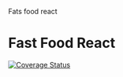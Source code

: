 Fats food react
# Fast Food React

[![Coverage Status](https://coveralls.io/repos/github/KicaRonaldOkello/Fast-Food-React1/badge.svg?branch=master)](https://coveralls.io/github/KicaRonaldOkello/Fast-Food-React1?branch=master)
